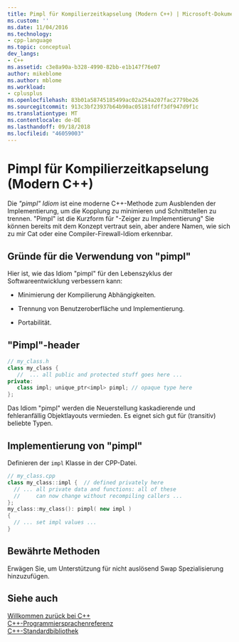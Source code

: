 ```yaml
---
title: Pimpl für Kompilierzeitkapselung (Modern C++) | Microsoft-Dokumentation
ms.custom: ''
ms.date: 11/04/2016
ms.technology:
- cpp-language
ms.topic: conceptual
dev_langs:
- C++
ms.assetid: c3e8a90a-b328-4990-82bb-e1b147f76e07
author: mikeblome
ms.author: mblome
ms.workload:
- cplusplus
ms.openlocfilehash: 83b01a58745185499ac02a254a207fac2779be26
ms.sourcegitcommit: 913c3bf23937b64b90ac05181fdff3df947d9f1c
ms.translationtype: MT
ms.contentlocale: de-DE
ms.lasthandoff: 09/18/2018
ms.locfileid: "46059003"
---
```

# <a name="pimpl-for-compile-time-encapsulation-modern-c"></a>Pimpl für Kompilierzeitkapselung (Modern C++)

Die *"pimpl" Idiom* ist eine moderne C++-Methode zum Ausblenden der Implementierung, um die Kopplung zu minimieren und Schnittstellen zu trennen. "Pimpl" ist die Kurzform für "-Zeiger zu Implementierung" Sie können bereits mit dem Konzept vertraut sein, aber andere Namen, wie sich zu mir Cat oder eine Compiler-Firewall-Idiom erkennbar.

## <a name="why-use-pimpl"></a>Gründe für die Verwendung von "pimpl"

Hier ist, wie das Idiom "pimpl" für den Lebenszyklus der Softwareentwicklung verbessern kann:

- Minimierung der Kompilierung Abhängigkeiten.

- Trennung von Benutzeroberfläche und Implementierung.

- Portabilität.

## <a name="pimpl-header"></a>"Pimpl"-header

```cpp
// my_class.h
class my_class {
   //  ... all public and protected stuff goes here ...
private:
   class impl; unique_ptr<impl> pimpl; // opaque type here
};
```

Das Idiom "pimpl" werden die Neuerstellung kaskadierende und fehleranfällig Objektlayouts vermieden. Es eignet sich gut für (transitiv) beliebte Typen.

## <a name="pimpl-implementation"></a>Implementierung von "pimpl"

Definieren der `impl` Klasse in der CPP-Datei.

```cpp
// my_class.cpp
class my_class::impl {  // defined privately here
  // ... all private data and functions: all of these
  //     can now change without recompiling callers ...
};
my_class::my_class(): pimpl( new impl )
{
  // ... set impl values ...
}
```

## <a name="best-practices"></a>Bewährte Methoden

Erwägen Sie, um Unterstützung für nicht auslösend Swap Spezialisierung hinzuzufügen.

## <a name="see-also"></a>Siehe auch

[Willkommen zurück bei C++](../cpp/welcome-back-to-cpp-modern-cpp.md)<br/>
[C++-Programmiersprachenreferenz](../cpp/cpp-language-reference.md)<br/>
[C++-Standardbibliothek](../standard-library/cpp-standard-library-reference.md)